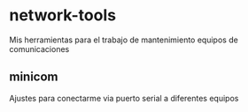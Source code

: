 # network-tools
Mis herramientas para el trabajo de mantenimiento equipos de comunicaciones

## minicom
Ajustes para conectarme via puerto serial a diferentes equipos
